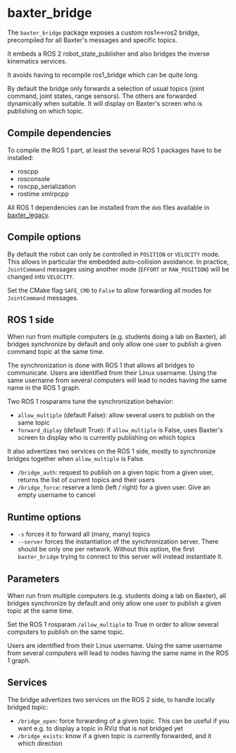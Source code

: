 # baxter_bridge

The `baxter_bridge` package exposes a custom ros1<->ros2 bridge, precompiled for all Baxter's messages and specific topics.

It embeds a ROS 2 robot_state_publisher and also bridges the inverse kinematics services.

It avoids having to recompile ros1_bridge which can be quite long.

By default the bridge only forwards a selection of usual topics (joint command, joint states, range sensors). The others are forwarded dynamically when suitable.
It will display on Baxter's screen who is publishing on which topic.

## Compile dependencies

To compile the ROS 1 part, at least the several ROS 1 packages have to be installed:

- roscpp
- rosconsole
- roscpp_serialization
- rostime xmlrpcpp

All ROS 1 dependencies can be installed from the `deb` files available in [baxter_legacy](https://github.com/CentraleNantesRobotics/baxter_legacy).


## Compile options

By default the robot can only be controlled in `POSITION` or `VELOCITY` mode. This allows in particular the embedded auto-collision avoidance. In practice, `JointCommand` messages using another mode (`EFFORT` or `RAW_POSITION`) will be changed into `VELOCITY`.

Set the CMake flag `SAFE_CMD` to `False` to allow forwarding all modes for `JointCommand` messages.

## ROS 1 side

When run from multiple computers (e.g. students doing a lab on Baxter), all bridges synchronize by default and only allow one user to publish a given command topic at the same time.

The synchronization is done with ROS 1 that allows all bridges to communicate. Users are identified from their Linux username. Using the same username from several computers will lead to nodes having the same name in the ROS 1 graph.

Two ROS 1 rosparams tune the synchronization behavior:

- `allow_multiple` (default False): allow several users to publish on the same topic
- `forward_diplay` (default True): if `allow_multiple` is False, uses Baxter's screen to display who is currently publishing on which topics

It also advertizes two services on the ROS 1 side, mostly to synchronize bridges together when `allow_multiple` is False.

- `/bridge_auth`: request to publish on a given topic from a given user, returns the list of current topics and their users
- `/bridge_force`: reserve a limb (left / right) for a given user. Give an empty username to cancel

## Runtime options

 - `-s` forces it to forward all (many, many) topics
 - `--server` forces the instantiation of the synchronization server. There should be only one per network. Without this option, the first `baxter_bridge` trying to connect to this server will instead instantiate it.

## Parameters

When run from multiple computers (e.g. students doing a lab on Baxter), all bridges synchronize by default and only allow one user to publish a given topic at the same time.

Set the ROS 1 rosparam `/allow_multiple` to True in order to allow several computers to publish on the same topic.

Users are identified from their Linux username. Using the same username from several computers will lead to nodes having the same name in the ROS 1 graph.

## Services

The bridge advertizes two services on the ROS 2 side, to handle locally bridged topic:
- `/bridge_open`: force forwarding of a given topic. This can be useful if you want e.g. to display a topic in RViz that is not bridged yet
- `/bridge_exists`: know if a given topic is currently forwarded, and it which direction

